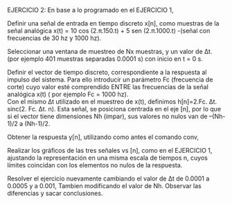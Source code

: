 EJERCICIO 2: En base a lo programado en el EJERCICIO 1, 

Definir una señal de entrada en tiempo discreto x[n], como muestras de la señal analógica 
x(t) = 10 cos (2.π.150.t) + 5 sen (2.π.1000.t) -(señal con frecuencias de 30 hz y 1000 hz).

Seleccionar una ventana de muestreo de Nx muestras, y un valor de Δt.
(por ejemplo 401 muestras separadas 0.0001 s) con inicio en t = 0 s.

Definir el vector de tiempo discreto, correspondiente a la respuesta al impulso del sistema. 
Para ello introducir un parámetro Fc (frecuencia de corte) cuyo valor esté comprendido ENTRE las frecuencias de la señal analógica x(t)
( por ejemplo Fc = 1000 hz).    
Con el mismo Δt utilizado en el muestreo de x(t), definimos    h[n]=2.Fc. Δt. sinc(2. Fc. Δt. n). Esta señal, se posiciona centrada en el eje [n], por lo que si el vector tiene dimensiones Nh (impar), sus valores no nulos van de –(Nh-1)/2 a (Nh-1)/2.

Obtener la respuesta y[n], utilizando como antes el comando conv,

Realizar los gráficos de las tres señales vs [n], como en el EJERCICIO 1, ajustando la representación en una misma escala de tiempos n, cuyos límites coincidan con los elementos no nulos de la respuesta.

Resolver el ejercicio nuevamente cambiando el valor de Δt de 0.0001 a 0.0005 y a 0.001, Tambien modificando el valor de Nh. Observar las diferencias y sacar conclusiones.